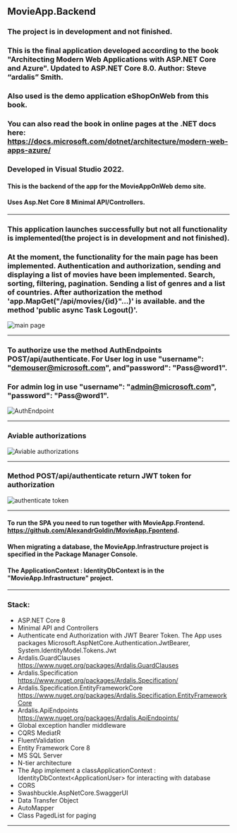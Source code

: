  ## MovieApp.Backend
 ### The project is in development and not finished.
 ### This is the final application developed according to the book "Architecting Modern Web Applications with ASP.NET Core and Azure". Updated to ASP.NET Core 8.0. Author: Steve “ardalis” Smith.
 ### Also used is the demo application eShopOnWeb from this book.
 ### You can also read the book in online pages at the .NET docs here: https://docs.microsoft.com/dotnet/architecture/modern-web-apps-azure/
 ### Developed in Visual Studio 2022.
 #### This is the backend of the app for the MovieAppOnWeb demo site.
 #### Uses Asp.Net Core 8 Minimal API/Controllers.
 ________
 ### This application launches successfully but not all functionality is implemented(the project is in development and not finished).
 ### At the moment, the functionality for the main page has been implemented. Authentication and authorization, sending and displaying a list of movies have been implemented. Search, sorting, filtering, pagination. Sending a list of genres and a list of countries. After authorization the method 'app.MapGet("/api/movies/{id}"...)' is available. and the method 'public async Task<IActionResult> Logout()'.
 ![main page](https://github.com/user-attachments/assets/bcb54aad-8377-4752-abbe-1923f147d6d3)
 __________
 ### To authorize use the method AuthEndpoints POST/api/authenticate. For User log in use "username": "demouser@microsoft.com", and"password": "Pass@word1".
 ### For admin log in use "username": "admin@microsoft.com", "password": "Pass@word1".
 ![AuthEndpoint](https://github.com/user-attachments/assets/6ea89c53-e75b-4df3-bca5-82a5902077cc)
 ____________
 ### Aviable authorizations
 ![Aviable authorizations](https://github.com/user-attachments/assets/153a2d59-bc18-493a-80c9-e2823b9fc434)
 ____________
 ### Method POST/api/authenticate return JWT token for authorization
 ![authenticate token](https://github.com/user-attachments/assets/8b7b7a64-2fb1-4686-ae05-9d279fd162d9)
 ____
 #### To run the SPA you need to run together with MovieApp.Frontend. https://github.com/AlexandrGoldin/MovieApp.Fpontend.
 #### When migrating a database, the MovieApp.Infrastructure project is specified in the Package Manager Console.
 #### The ApplicationContext : IdentityDbContext<ApplicationUser> is in the "MovieApp.Infrastructure" project.
 ___
### Stack:
* ASP.NET Core 8
* Minimal API and Controllers
* Authenticate end Authorization with JWT Bearer Token. The App uses packages Microsoft.AspNetCore.Authentication.JwtBearer, System.IdentityModel.Tokens.Jwt
* Ardalis.GuardClauses https://www.nuget.org/packages/Ardalis.GuardClauses
* Ardalis.Specification https://www.nuget.org/packages/Ardalis.Specification/
* Ardalis.Specification.EntityFrameworkCore https://www.nuget.org/packages/Ardalis.Specification.EntityFrameworkCore
* Ardalis.ApiEndpoints https://www.nuget.org/packages/Ardalis.ApiEndpoints/
* Global exception handler middleware
* CQRS MediatR
* FluentValidation
* Entity Framework Core 8
* MS SQL Server
* N-tier architecture
* The App implement a classApplicationContext : IdentityDbContext\<ApplicationUser> for interacting with database
* CORS
* Swashbuckle.AspNetCore.SwaggerUI
* Data Transfer Object
* AutoMapper
* Class PagedList for paging
___
 
